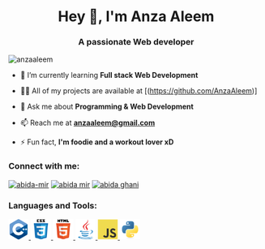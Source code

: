 
<h1 align="center">Hey 👋, I'm Anza Aleem</h1>
<h3 align="center">A passionate Web developer</h3>
<p align="left" > <img src="https://media2.giphy.com/media/RbDKaczqWovIugyJmW/giphy.gif" alt="anzaaleem" width=1000px height=400px /> </p>


- 🌱 I’m currently learning **Full stack Web Development**

- 👨‍💻 All of my projects are available at [(https://github.com/AnzaAleem)]

- 💬 Ask me about **Programming & Web Development**

- 📫 Reach me at **anzaaleem@gmail.com**

- ⚡ Fun fact, **I'm foodie and a workout lover xD**

<h3 align="left">Connect with me:</h3>
<p align="left">
<a href="https://www.linkedin.com/in/anzaaleem" target="blank"><img align="center" src="https://raw.githubusercontent.com/rahuldkjain/github-profile-readme-generator/master/src/images/icons/Social/linked-in-alt.svg" alt="abida-mir" height="30" width="40" /></a>
<a href="https://www.facebook.com/profile.php?id=100072016699481&mibextid=ZbWKwL" target="blank"><img align="center" src="https://raw.githubusercontent.com/rahuldkjain/github-profile-readme-generator/master/src/images/icons/Social/facebook.svg" alt="abida mir" height="30" width="40" /></a>
<a href="https://instagram.com/anza.51?igshid=YmMyMTA2M2Y=" target="blank"><img align="center" src="https://raw.githubusercontent.com/rahuldkjain/github-profile-readme-generator/master/src/images/icons/Social/instagram.svg" alt="abida ghani" height="30" width="40" /></a>
</p>

<h3 align="left">Languages and Tools:</h3>
<p align="left"> <a href="https://www.w3schools.com/cpp/" target="_blank" rel="noreferrer"> <img src="https://raw.githubusercontent.com/devicons/devicon/master/icons/cplusplus/cplusplus-original.svg" alt="cplusplus" width="40" height="40"/> </a> <a href="https://www.w3schools.com/css/" target="_blank" rel="noreferrer"> <img src="https://raw.githubusercontent.com/devicons/devicon/master/icons/css3/css3-original-wordmark.svg" alt="css3" width="40" height="40"/> </a> <a href="https://www.w3.org/html/" target="_blank" rel="noreferrer"> <img src="https://raw.githubusercontent.com/devicons/devicon/master/icons/html5/html5-original-wordmark.svg" alt="html5" width="40" height="40"/> </a> <a href="https://www.java.com" target="_blank" rel="noreferrer"> <img src="https://raw.githubusercontent.com/devicons/devicon/master/icons/java/java-original.svg" alt="java" width="40" height="40"/> </a> <a href="https://developer.mozilla.org/en-US/docs/Web/JavaScript" target="_blank" rel="noreferrer"> <img src="https://raw.githubusercontent.com/devicons/devicon/master/icons/javascript/javascript-original.svg" alt="javascript" width="40" height="40"/> </a> <a href="https://www.python.org" target="_blank" rel="noreferrer"> <img src="https://raw.githubusercontent.com/devicons/devicon/master/icons/python/python-original.svg" alt="python" width="40" height="40"/> </a> </p>

